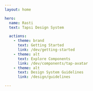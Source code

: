 ```yaml
---
layout: home

hero:
  name: Rasti
  text: Tapsi Design System

  actions:
    - theme: brand
      text: Getting Started
      link: /dev/getting-started
    - theme: alt
      text: Explore Components
      link: /dev/components/tap-avatar
    - theme: alt
      text: Design System Guidelines
      link: /design/guidelines

---
```


